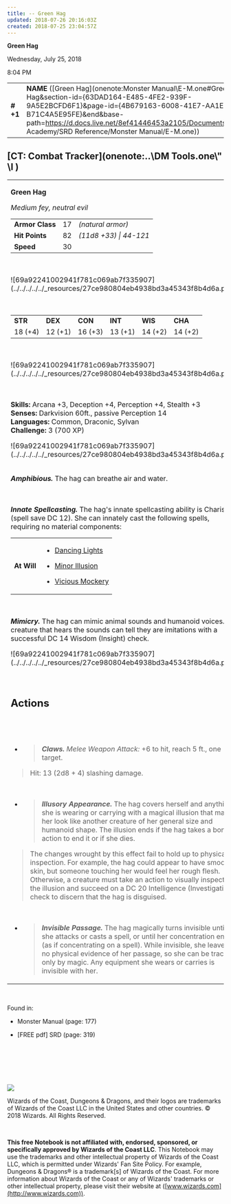 ```yaml
---
title: -- Green Hag
updated: 2018-07-26 20:16:03Z
created: 2018-07-25 23:04:57Z
---
```


**Green Hag**

Wednesday, July 25, 2018

8:04 PM

|           |                                                                                                                                                                                                                                                                                            |        |        |        |     |       |        |
|-----------|--------------------------------------------------------------------------------------------------------------------------------------------------------------------------------------------------------------------------------------------------------------------------------------------|--------|--------|--------|-----|-------|--------|
| **\# +1** | **NAME** ([Green Hag](onenote:Monster Manual\\E-M.one#Green Hag&section-id={63DAD164-E485-4FE2-939F-9A5E2BCFD6F1}&page-id={4B679163-6008-41E7-AA1E-B71C4A5E95FE}&end&base-path=https://d.docs.live.net/8ef41446453a2105/Documents/Adventure Academy/SRD Reference/Monster Manual/E-M.one)) | **17** | **82** | **82** | \-  | Notes | 700 XP |

## [CT: Combat Tracker](onenote:..\\DM Tools.one\\" \l )

<table><tbody><tr class="odd"><td><p><strong>Green Hag</strong></p><p><em>Medium fey, neutral evil<br />
</em></p><table><tbody><tr class="odd"><td><strong>Armor Class</strong></td><td>17</td><td><em>(natural armor)</em></td></tr><tr class="even"><td><strong>Hit Points</strong></td><td>82</td><td><em>(11d8 +33) | 44-121</em></td></tr><tr class="odd"><td><strong>Speed</strong></td><td>30</td><td> </td></tr></tbody></table><p> </p><p>![69a92241002941f781c069ab7f335907](../../../../../_resources/27ce980804eb4938bd3a45343f8b4d6a.png)</p><p> </p><table><tbody><tr class="odd"><td><strong>STR</strong></td><td><strong>DEX</strong></td><td><strong>CON</strong></td><td><strong>INT</strong></td><td><strong>WIS</strong></td><td><strong>CHA</strong></td></tr><tr class="even"><td>18 (+4)</td><td>12 (+1)</td><td>16 (+3)</td><td>13 (+1)</td><td>14 (+2)</td><td>14 (+2)</td></tr></tbody></table><p> </p><p>![69a92241002941f781c069ab7f335907](../../../../../_resources/27ce980804eb4938bd3a45343f8b4d6a.png)</p><p> </p><p><strong>Skills:</strong> Arcana +3, Deception +4, Perception +4, Stealth +3<br />
<strong>Senses:</strong> Darkvision 60ft., passive Perception 14<br />
<strong>Languages:</strong> Common, Draconic, Sylvan<br />
<strong>Challenge:</strong> 3 (700 XP)</p><p>![69a92241002941f781c069ab7f335907](../../../../../_resources/27ce980804eb4938bd3a45343f8b4d6a.png)</p><p><em><strong><br />
Amphibious.</strong></em> The hag can breathe air and water.</p><p> </p><p><em><strong>Innate Spellcasting.</strong></em> The hag's innate spellcasting ability is Charisma (spell save DC 12). She can innately cast the following spells, requiring no material components:</p><table><tbody><tr class="odd"><td><strong>At Will</strong></td><td><ul><li><p><a href="onenote:..\\Spellbook\\C-D.one#Dancing Lights&amp;section-id={007039C0-7592-4988-AFCF-88060A04A402}&amp;page-id={0D502A32-01D7-45B3-9BCD-CE28764A37C5}&amp;end&amp;base-path=https://d.docs.live.net/8ef41446453a2105/Documents/Adventure Academy/SRD Reference">Dancing Lights</a></p></li><li><p><a href="onenote:..\\Spellbook\\M-N.one#Minor Illusion&amp;section-id={EEF38EE0-5EFC-4A47-9C2E-367214925D15}&amp;page-id={D44B4F84-D0AA-4F41-A6B8-184B2DFD5D3F}&amp;end&amp;base-path=https://d.docs.live.net/8ef41446453a2105/Documents/Adventure Academy/SRD Reference">Minor Illusion</a></p></li><li><p><a href="onenote:..\\Spellbook\\U-V.one#Vicious Mockery&amp;section-id={102B210C-5B93-487B-B660-12859CD51B2D}&amp;page-id={2F5273E6-07C9-4398-80DC-6F9A928A5229}&amp;end&amp;base-path=https://d.docs.live.net/8ef41446453a2105/Documents/Adventure Academy/SRD Reference">Vicious Mockery</a></p></li></ul></td></tr></tbody></table><p> </p><p><em><strong>Mimicry.</strong></em> The hag can mimic animal sounds and humanoid voices. A creature that hears the sounds can tell they are imitations with a successful DC 14 Wisdom (Insight) check.</p><p>![69a92241002941f781c069ab7f335907](../../../../../_resources/27ce980804eb4938bd3a45343f8b4d6a.png)</p><p> </p><h2 id="actions"><strong>Actions</strong></h2><h2 id="section"> </h2><ul><li><blockquote><p><em><strong>Claws.</strong> Melee Weapon Attack:</em> +6 to hit, reach 5 ft., one target.</p></blockquote></li></ul><blockquote><p>Hit: 13 (2d8 + 4) slashing damage.</p></blockquote><p> </p><ul><li><blockquote><p><em><strong>Illusory Appearance.</strong></em> The hag covers herself and anything she is wearing or carrying with a magical illusion that makes her look like another creature of her general size and humanoid shape. The illusion ends if the hag takes a bonus action to end it or if she dies.</p></blockquote></li></ul><blockquote><p>The changes wrought by this effect fail to hold up to physical inspection. For example, the hag could appear to have smooth skin, but someone touching her would feel her rough flesh. Otherwise, a creature must take an action to visually inspect the illusion and succeed on a DC 20 Intelligence (Investigation) check to discern that the hag is disguised.</p></blockquote><p> </p><ul><li><blockquote><p><em><strong>Invisible Passage.</strong></em> The hag magically turns invisible until she attacks or casts a spell, or until her concentration ends (as if concentrating on a spell). While invisible, she leaves no physical evidence of her passage, so she can be tracked only by magic. Any equipment she wears or carries is invisible with her.</p></blockquote></li></ul></td></tr></tbody></table>

 

Found in:

-   Monster Manual (page: 177)

-   \[FREE pdf\] SRD (page: 319)

 

 

 

![](tmp\media\image2.png)

Wizards of the Coast, Dungeons & Dragons, and their logos are trademarks of Wizards of the Coast LLC in the United States and other countries. © 2018 Wizards. All Rights Reserved.

 

**This free Notebook is not affiliated with, endorsed, sponsored, or specifically approved by Wizards of the Coast LLC**. This Notebook may use the trademarks and other intellectual property of Wizards of the Coast LLC, which is permitted under Wizards' Fan Site Policy. For example, Dungeons & Dragons® is a trademark\[s\] of Wizards of the Coast. For more information about Wizards of the Coast or any of Wizards' trademarks or other intellectual property, please visit their website at ([www.wizards.com](http://www.wizards.com)).
